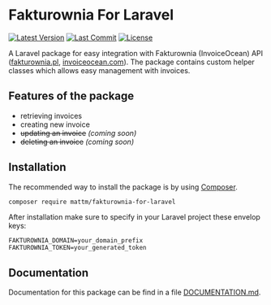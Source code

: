# Fakturownia For Laravel

[![Latest Version](https://img.shields.io/github/release/MattMoszczynski/Fakturownia-For-Laravel.svg?include_prereleases&label=packagist&style=flat-square)](https://packagist.org/packages/mattm/fakturownia-for-laravel)
[![Last Commit](https://img.shields.io/github/last-commit/MattMoszczynski/Fakturownia-For-Laravel.svg?style=flat-square)](https://github.com/MattMoszczynski/Fakturownia-For-Laravel/commit/main)
[![License](https://img.shields.io/github/license/MattMoszczynski/Fakturownia-For-Laravel.svg?style=flat-square)](https://github.com/MattMoszczynski/Fakturownia-For-Laravel/blob/main/LICENSE)

A Laravel package for easy integration with Fakturownia (InvoiceOcean) API ([fakturownia.pl](https://fakturownia.pl), [invoiceocean.com](https://invoiceocean.com)). The package contains custom helper classes which allows easy management with invoices. 

## Features of the package

- retrieving invoices
- creating new invoice
- ~~updating an invoice~~ *(coming soon)*
- ~~deleting an invoice~~ *(coming soon)*

## Installation

The recommended way to install the package is by using
[Composer](https://getcomposer.org/).

```bash
composer require mattm/fakturownia-for-laravel
```

After installation make sure to specify in your Laravel project these envelop keys:

```env
FAKTUROWNIA_DOMAIN=your_domain_prefix
FAKTUROWNIA_TOKEN=your_generated_token
```

## Documentation

Documentation for this package can be find in a file [DOCUMENTATION.md](https://github.com/MattMoszczynski/Fakturownia-For-Laravel/blob/main/DOCUMENTATION.md).
